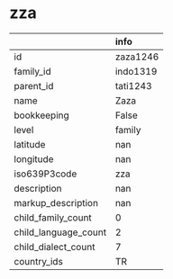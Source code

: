 # zza
|                      | info     |
|:---------------------|:---------|
| id                   | zaza1246 |
| family_id            | indo1319 |
| parent_id            | tati1243 |
| name                 | Zaza     |
| bookkeeping          | False    |
| level                | family   |
| latitude             | nan      |
| longitude            | nan      |
| iso639P3code         | zza      |
| description          | nan      |
| markup_description   | nan      |
| child_family_count   | 0        |
| child_language_count | 2        |
| child_dialect_count  | 7        |
| country_ids          | TR       |